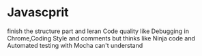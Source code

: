 # Javascprit
finish the structure part and leran Code quality like Debugging in Chrome,Coding Style and comments but thinks like Ninja code and Automated testing with Mocha can't understand
